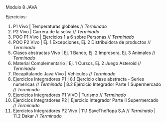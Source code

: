 Modulo 8 JAVA

Ejercicios:

1. P1 Vivo | Temperaturas globales // _Terminado_ 
2. P2 Vivo | Carrera de la selva  // _Terminado_  
3. POO P1 Vivo | Ejercicios 1 a 6 sobre Personas // _Terminado_ 
4. POO P2 Vivo | Ej. 1 Excepciones, Ej. 2 Distribuidora de productos // _Terminado_ 
5. Clases abstractas Vivo | Ej. 1 Banco, Ej. 2 Impresora, Ej. 3 Animales // _Terminado_ 
6. Material Complementario | Ej. 1 Cursos, Ej. 2 Juego Asteroid // _Terminado_
7. Recapitulando Java Vivo | Vehiculos // _Terminado_
8. Ejercicios Integradores P1 | 8.1 Ejercicio clase abstracta - Series numericas // _Terminado_
                              | 8.2 Ejercicio Integrador Parte 1 Supermercado // _Terminado_
9. Ejercicios Integradores P1 VIVO | Turismo // _Terminado_
10. Ejercicios Integradores P2 | Ejercicio Integrador Parte II Supermercado // _Terminado_
11. Ejercicios Integradores P2 Vivo | 11.1 SaveTheRopa S.A // _Terminado_
                                    | 11.2 Dakar // _Terminado_
  